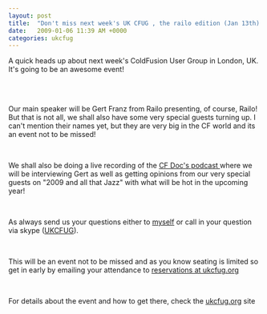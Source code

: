 ```yaml
---
layout: post
title:  "Don't miss next week's UK CFUG , the railo edition (Jan 13th)!"
date:   2009-01-06 11:39 AM +0000
categories: ukcfug
---
```

<p>A quick heads up about next week's ColdFusion User Group in London, UK. It's going to be an awesome event!<br></p><br><p><br>Our main speaker will be Gert Franz from Railo presenting, of course, Railo! But that is not all, we shall also have some very special guests turning up. I can't mention their names yet, but they are very big in the CF world and its an event not to be missed!</p><br><p>We shall also be doing a live recording of the <a href="http://itunes.apple.com/WebObjects/MZStore.woa/wa/viewPodcast?id=152536611">CF Doc's podcast </a> where we will be interviewing Gert as well as getting opinions from our very special guests on "2009 and all that Jazz" with what will be hot in the upcoming year!</p><br><p>As always send us your questions either to <a href="mailto:mark@ukcfug.org">myself</a> or call in your question via skype (<a href="/blog/skype:ukcfug?call">UKCFUG</a>).</p><br><p>This will be an event not to be missed and as you know seating is limited so get in early by emailing your attendance to <a href="mailto:reservations@ukcfug.org?subject=ukcfug_20080113 Reservation">reservations at ukcfug.org</a></p><br><p>For details about the event and how to get there, check the <a href="http://www.ukcfug.org/post.cfm/next-meeting-january-13th-the-railo-edition">ukcfug.org</a> site</p>